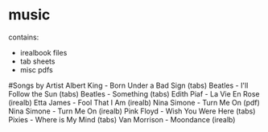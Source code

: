 # music
contains:
* irealbook files
* tab sheets
* misc pdfs

#Songs by Artist
Albert King - Born Under a Bad Sign (tabs)
Beatles - I'll Follow the Sun (tabs)
Beatles - Something (tabs)
Edith Piaf - La Vie En Rose (irealb)
Etta James - Fool That I Am (irealb)
Nina Simone - Turn Me On (pdf)
Nina Simone - Turn Me On (irealb)
Pink Floyd - Wish You Were Here (tabs)
Pixies - Where is My Mind (tabs)
Van Morrison - Moondance (irealb)
